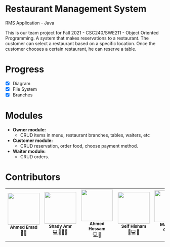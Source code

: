 # Restaurant Management System
RMS Application - Java

This is our team project for Fall 2021 - CSC240/SWE211 - Object Oriented Programming. A system that makes reservations to a restaurant. The customer can select a restaurant based on a specific location. Once the customer chooses a certain restaurant, he can reserve a table.

# Progress
* [x] Diagram
* [x] File System
* [x] Branches

# Modules
   - **Owner module:**
     - CRUD items in menu, restaurant branches, tables,
waiters, etc
   - **Customer module:**
     - CRUD reservation, order food, choose payment
method.
   - **Waiter module:**
     - CRUD orders.

# Contributors
<!-- ALL-CONTRIBUTORS-LIST:START - Do not remove or modify this section -->
<!-- prettier-ignore-start -->
<!-- markdownlint-disable -->
<table>
  <tr>
    <td align="center"><a href="https://github.com/ahmedemad2222"><img src="https://i.imgur.com/w04eNYo.png" width="100px;" alt=""/><br /><sub><b>Ahmed Emad</b></sub></a><br /> 🎨🤔</td>
    <td align="center"><a href="https://github.com/shadyamr"><img src="https://i.imgur.com/w04eNYo.png" width="100px;" alt=""/><br /><sub><b>Shady Amr</b></sub></a><br /> 💻📖📆📓</td>
    <td align="center"><a href="https://github.com/XIK9"><img src="https://i.imgur.com/w04eNYo.png" width="100px;" alt=""/><br /><sub><b>Ahmed Hossam</b></sub></a><br /> 💻📓</td>
    <td align="center"><a href="https://github.com/seif1118"><img src="https://i.imgur.com/w04eNYo.png" width="100px;" alt=""/><br /><sub><b>Seif Hisham</b></sub></a><br /> 🤔💻📓</td>
    <td align="center"><a href="https://kentcdodds.com"><img src="https://i.imgur.com/w04eNYo.png" width="100px;" alt=""/><br /><sub><b>Mahmoud Osama</b></sub></a><br /> 🎨</td>
</table>

<!-- markdownlint-restore -->
<!-- prettier-ignore-end -->

<!-- ALL-CONTRIBUTORS-LIST:END -->
